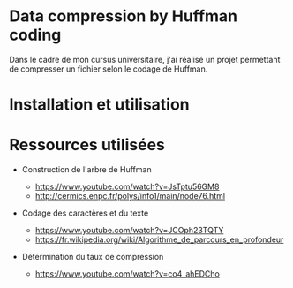 # Data compression by Huffman coding

Dans le cadre de mon cursus universitaire, j'ai réalisé un projet permettant de compresser un fichier selon le codage de Huffman.

# Installation et utilisation



# Ressources utilisées

* Construction de l'arbre de Huffman
  * https://www.youtube.com/watch?v=JsTptu56GM8
  * http://cermics.enpc.fr/polys/info1/main/node76.html

* Codage des caractères et du texte
  * https://www.youtube.com/watch?v=JCOph23TQTY
  * https://fr.wikipedia.org/wiki/Algorithme_de_parcours_en_profondeur

* Détermination du taux de compression
  * https://www.youtube.com/watch?v=co4_ahEDCho

